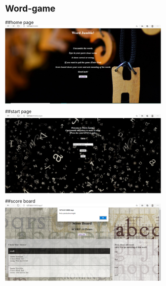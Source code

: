 # Word-game
 
##home page
    ![Optional Text](output/word_Jumble1.PNG)
    
##start page
    ![start](output/word_Jumble2.PNG)

##score board
    ![score](output_image/Score_board_img.PNG)

